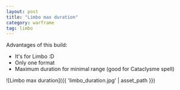 ```yaml
---
layout: post
title: "Limbo max duration"
category: warframe
tag: limbo
---
```


Advantages of this build:

* It's for Limbo :D
* Only one format
* Maximum duration for minimal range (good for Cataclysme spell)

![Limbo max duration]({{ 'limbo_duration.jpg' | asset_path }})
